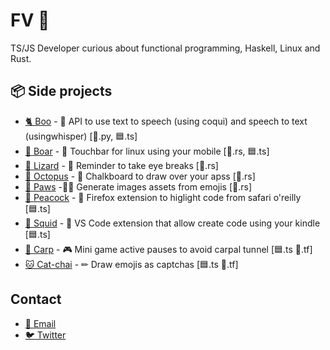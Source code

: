# FV 🦝

TS/JS Developer curious about functional programming, Haskell, Linux and Rust.

## 📦 Side projects

* [🐈 Boo](https://github.com/egxn/boo) - 🐧 API to use text to speech (using coqui) and speech to text (usingwhisper) [🐍.py, 🟦.ts]
* [🐗 Boar](https://github.com/egxn/boar) - 🐧 Touchbar for linux using your mobile [🦀.rs, 🟦.ts]
* [🦎 Lizard](https://github.com/egxn/lizard) - 🐧 Reminder to take eye breaks [🦀.rs]
* [🐙 Octopus](https://github.com/egxn/octopus-chalkboard) - 🐧 Chalkboard to draw over your apss [🦀.rs]
* [🐾 Paws](https://github.com/egxn/paws-tool) -👩‍💻 Generate images assets from emojis [🦀.rs]
* [🦚 Peacock](https://github.com/egxn/peacock) - 🦊 Firefox extension to higlight code from safari o'reilly  [🟦.ts]
* [🦑 Squid](https://github.com/egxn/squid) - 📘 VS Code extension that allow create code using your kindle [🟦.ts]
* [🎏 Carp](https://github.com/egxn/carp) - 🎮 Mini game active pauses to avoid carpal tunnel [🟦.ts 🔶.tf]
* [🐱 Cat-chai](https://github.com/egxn/cat-chai) - ✏ Draw emojis as captchas [🟦.ts 🔶.tf]

## Contact

* [📧 Email](mailto:afvelosas@correo.udistrital.edu.co)
* [🐦 Twitter](https://twitter.com/egoncore)
